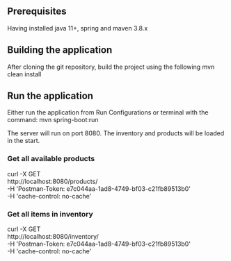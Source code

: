 ## Prerequisites
Having installed java 11+, spring and maven 3.8.x


## Building the application
After cloning the git repository, build the project using the following
mvn clean install

## Run the application
Either run the application from Run Configurations or terminal with the command:
mvn spring-boot:run 

The server will run on port 8080.
The inventory and products will be loaded in the start.


### Get all available products

curl -X GET \
http://localhost:8080/products/ \
-H 'Postman-Token: e7c044aa-1ad8-4749-bf03-c21fb89513b0' \
-H 'cache-control: no-cache'


### Get all items in inventory

curl -X GET \
http://localhost:8080/inventory/ \
-H 'Postman-Token: e7c044aa-1ad8-4749-bf03-c21fb89513b0' \
-H 'cache-control: no-cache'